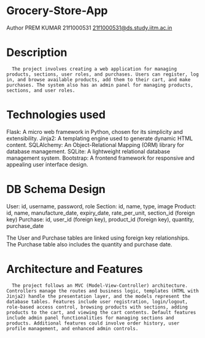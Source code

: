 # Grocery-Store-App

Author
PREM KUMAR
21f1000531
21f1000531@ds.study.iitm.ac.in

# Description
      The project involves creating a web application for managing products, sections, user roles, and purchases. Users can register, log in, and browse available products, add them to their cart, and make purchases. The system also has an admin panel for managing products, sections, and user roles.
      
# Technologies used

Flask: A micro web framework in Python, chosen for its simplicity and extensibility.
Jinja2: A templating engine used to generate dynamic HTML content.
SQLAlchemy: An Object-Relational Mapping (ORM) library for database management.
SQLite: A lightweight relational database management system.
Bootstrap: A frontend framework for responsive and appealing user interface design.

# DB Schema Design

User: id, username, password, role
Section: id, name, type, image
Product: id, name, manufacture_date, expiry_date, rate_per_unit, section_id (foreign key)
Purchase: id, user_id (foreign key), product_id (foreign key), quantity, purchase_date

The User and Purchase tables are linked using foreign key relationships. The Purchase table also includes the quantity and purchase date.

# Architecture and Features
      The project follows an MVC (Model-View-Controller) architecture. Controllers manage the routes and business logic, templates (HTML with Jinja2) handle the presentation layer, and the models represent the database tables. Features include user registration, login/logout, role-based access control, browsing products with sections, adding products to the cart, and viewing the cart contents. Default features include admin panel functionalities for managing sections and products. Additional features could involve order history, user profile management, and enhanced admin controls.
